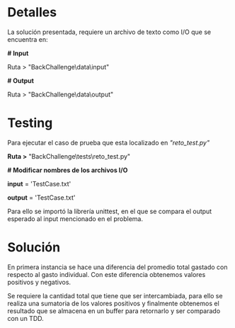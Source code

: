# Detalles
La solución presentada, requiere un archivo de texto como I/O que se encuentra en:

**# Input**

Ruta > "BackChallenge\data\input"

**# Output**

Ruta > "BackChallenge\data\output"


# Testing

Para ejecutar el caso de prueba que esta localizado en _"reto_test.py"_

**Ruta >** "BackChallenge\tests\reto_test.py"

**# Modificar nombres de los archivos I/O**

**input** = 'TestCase.txt'

**output** = 'TestCase.txt'

Para ello se importó la librería unittest, en el que se compara el output esperado al input mencionado en el problema.

# Solución

En primera instancia se hace una diferencia del promedio total gastado con respecto al gasto individual. Con este diferencia obtenemos valores positivos y negativos.

Se requiere la cantidad total que tiene que ser intercambiada, para ello se realiza una sumatoria de los valores positivos y finalmente obtenemos el resultado que se almacena en un buffer para retornarlo y ser comparado con un TDD.
